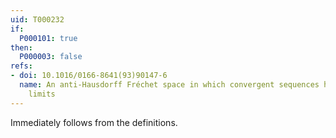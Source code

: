 ```yaml
---
uid: T000232
if:
  P000101: true
then:
  P000003: false
refs:
- doi: 10.1016/0166-8641(93)90147-6
  name: An anti-Hausdorff Fréchet space in which convergent sequences have unique
    limits
---
```


Immediately follows from the definitions.
